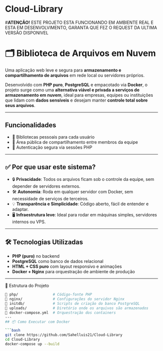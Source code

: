 # Cloud-Library
#**ATENÇÃO!**
 ESTE PROJETO ESTA FUNCIONANDO EM AMBIENTE REAL E ESTA EM DESENVOLVIMENTO, GARANTA QUE FEZ O REQUEST DA ULTIMA VERSÃO DISPONIVEL

# 🗂️ Biblioteca de Arquivos em Nuvem

Uma aplicação web leve e segura para **armazenamento e compartilhamento de arquivos** em rede local ou servidores próprios.

Desenvolvido com **PHP puro**, **PostgreSQL** e empacotado via **Docker**, o projeto surge como uma **alternativa viável e privada a serviços de armazenamento em nuvem**, ideal para empresas, equipes ou instituições que lidam com **dados sensíveis** e desejam manter **controle total sobre seus arquivos**.

---

## Funcionalidades

- 📁 Bibliotecas pessoais para cada usuário
- 🤝 Área pública de compartilhamento entre membros da equipe
- 🔐 Autenticação segura via sessões PHP
  
---

## ✅ Por que usar este sistema?

- 🔒 **Privacidade**: Todos os arquivos ficam sob o controle da equipe, sem depender de servidores externos.
- 🛠️ **Autonomia**: Roda em qualquer servidor com Docker, sem necessidade de serviços de terceiros.
- 💡 **Transparência e Simplicidade**: Código aberto, fácil de entender e adaptar.
- 🖥️ **Infraestrutura leve**: Ideal para rodar em máquinas simples, servidores internos ou VPS.

---

## 🛠️ Tecnologias Utilizadas

- **PHP (puro)** no backend
- **PostgreSQL** como banco de dados relacional
- **HTML + CSS puro** com layout responsivo e animações
- **Docker + Nginx** para orquestração de ambiente de produção

---
📂 Estrutura do Projeto
```bash
📁 php/                # Código-fonte PHP
📁 nginx/              # Configurações do servidor Nginx
📁 initdb/             # Scripts de criação do banco PostgreSQL
📁 uploads/            # Diretório onde os arquivos são armazenados
📄 docker-compose.yml  # Orquestração dos containers
---
## 📦 Como Executar com Docker

```bash
git clone https://github.com/Sahelluis21/Cloud-Library
cd Cloud-Library
docker-compose up --build

